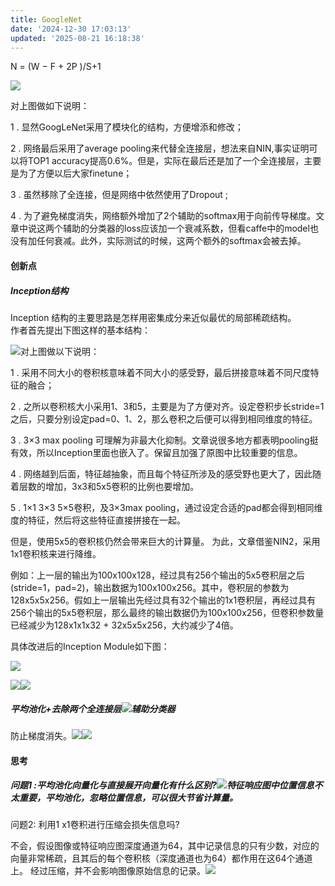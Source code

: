```yaml
---
title: GoogleNet
date: '2024-12-30 17:03:13'
updated: '2025-08-21 16:18:38'
---
```

N = (W − F + 2P )/S+1

![](/images/cc5e0e962ca2beebfcf3d60ab1dd78cd.png)

对上图做如下说明：

1 . 显然GoogLeNet采用了模块化的结构，方便增添和修改；

2 . 网络最后采用了average pooling来代替全连接层，想法来自NIN,事实证明可以将TOP1 accuracy提高0.6%。但是，实际在最后还是加了一个全连接层，主要是为了方便以后大家finetune；

3 . 虽然移除了全连接，但是网络中依然使用了Dropout ;

4 . 为了避免梯度消失，网络额外增加了2个辅助的softmax用于向前传导梯度。文章中说这两个辅助的分类器的loss应该加一个衰减系数，但看caffe中的model也没有加任何衰减。此外，实际测试的时候，这两个额外的softmax会被去掉。

#### 创新点
##### Inception结构
Inception 结构的主要思路是怎样用密集成分来近似最优的局部稀疏结构。  
作者首先提出下图这样的基本结构：



![](/images/62bcca1ddb6bf4c6dfa8776657d6720f.png)对上图做以下说明：

1 . 采用不同大小的卷积核意味着不同大小的感受野，最后拼接意味着不同尺度特征的融合；

2 . 之所以卷积核大小采用1、3和5，主要是为了方便对齐。设定卷积步长stride=1之后，只要分别设定pad=0、1、2，那么卷积之后便可以得到相同维度的特征。

3 . 3×3 max pooling 可理解为非最大化抑制。文章说很多地方都表明pooling挺有效，所以Inception里面也嵌入了。保留且加强了原图中比较重要的信息。

4 . 网络越到后面，特征越抽象，而且每个特征所涉及的感受野也更大了，因此随着层数的增加，3x3和5x5卷积的比例也要增加。

5 . 1×1 3×3 5×5卷积，及3×3max pooling，通过设定合适的pad都会得到相同维度的特征，然后将这些特征直接拼接在一起。



但是，使用5x5的卷积核仍然会带来巨大的计算量。 为此，文章借鉴NIN2，采用1x1卷积核来进行降维。

例如：上一层的输出为100x100x128，经过具有256个输出的5x5卷积层之后(stride=1，pad=2)，输出数据为100x100x256。其中，卷积层的参数为128x5x5x256。假如上一层输出先经过具有32个输出的1x1卷积层，再经过具有256个输出的5x5卷积层，那么最终的输出数据仍为100x100x256，但卷积参数量已经减少为128x1x1x32 + 32x5x5x256，大约减少了4倍。



具体改进后的Inception Module如下图：

![](/images/96148ff052241f08e1fa0a2335ea32e6.png)

![](/images/c2c36f17c809a18fb32f4dcbbfb9d7fa.png)![](/images/56136d4d075f68ac6aad522b4bcd1ffa.png)

##### 平均池化+去除两个全连接层![](/images/d0207a1fdac7cc29811acbc437ed8e48.png)辅助分类器
防止梯度消失。![](/images/dc8405c433d9a9fce266f4b41715fa17.png)![](/images/3ba83b7e046532d6fde171bca4a9bdcb.png)

#### 思考
##### 问题1 :平均池化向量化与直接展开向量化有什么区别?![](/images/2e83e09ed4cfa3cecc2a38341488fa4d.png)特征响应图中位置信息不太重要，平均池化，忽略位置信息，可以很大节省计算量。


问题2: 利用1 x1卷积进行压缩会损失信息吗?

不会，假设图像或特征响应图深度通道为64，其中记录信息的只有少数，对应的向量非常稀疏，且其后的每个卷积核（深度通道也为64）都作用在这64个通道上。 经过压缩，并不会影响图像原始信息的记录。![](/images/8ce1894c6bce27e4f8b7c38595a0d4bb.png)

